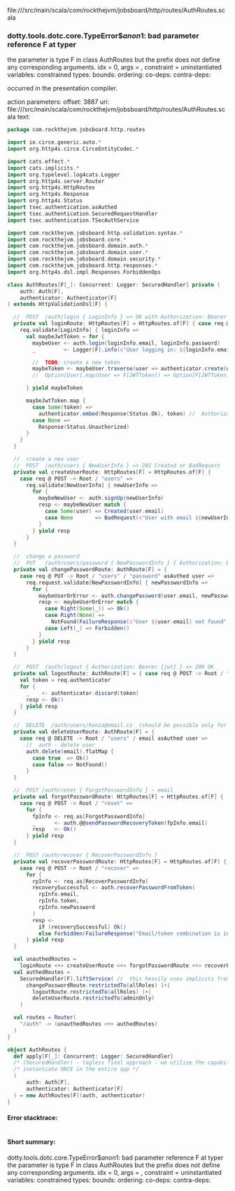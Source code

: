 file://<WORKSPACE>/src/main/scala/com/rockthejvm/jobsboard/http/routes/AuthRoutes.scala
### dotty.tools.dotc.core.TypeError$$anon$1: bad parameter reference F at typer
the parameter is type F in class AuthRoutes but the prefix <noprefix>
does not define any corresponding arguments.
idx = 0, args = ,
constraint =  uninstantiated variables:
 constrained types:
 bounds:
 ordering:
 co-deps:
 contra-deps:


occurred in the presentation compiler.

action parameters:
offset: 3887
uri: file://<WORKSPACE>/src/main/scala/com/rockthejvm/jobsboard/http/routes/AuthRoutes.scala
text:
```scala
package com.rockthejvm.jobsboard.http.routes

import io.circe.generic.auto.*
import org.http4s.circe.CirceEntityCodec.*

import cats.effect.*
import cats.implicits.*
import org.typelevel.log4cats.Logger
import org.http4s.server.Router
import org.http4s.HttpRoutes
import org.http4s.Response
import org.http4s.Status
import tsec.authentication.asAuthed
import tsec.authentication.SecuredRequestHandler
import tsec.authentication.TSecAuthService

import com.rockthejvm.jobsboard.http.validation.syntax.*
import com.rockthejvm.jobsboard.core.*
import com.rockthejvm.jobsboard.domain.auth.*
import com.rockthejvm.jobsboard.domain.user.*
import com.rockthejvm.jobsboard.domain.security.*
import com.rockthejvm.jobsboard.http.responses.*
import org.http4s.dsl.impl.Responses.ForbiddenOps

class AuthRoutes[F[_]: Concurrent: Logger: SecuredHandler] private (
    auth: Auth[F],
    authenticator: Authenticator[F]
) extends HttpValidationDsl[F] {

  //  POST  /auth/login { LoginInfo } => OK with Authorization: Bearer {jwt}
  private val loginRoute: HttpRoutes[F] = HttpRoutes.of[F] { case req @ POST -> Root / "login" =>
    req.validate[LoginInfo] { loginInfo =>
      val maybeJwtToken = for {
        maybeUser <- auth.login(loginInfo.email, loginInfo.password)
        _         <- Logger[F].info(s"User logging in: ${loginInfo.email}")

        //  TODO: create a new token
        maybeToken <- maybeUser.traverse(user => authenticator.create(user.email))
        //  Option[User].map(User => F[JWTToken]) => Option[F[JWTToken]]

      } yield maybeToken

      maybeJwtToken.map {
        case Some(token) =>
          authenticator.embed(Response(Status.Ok), token) //  Authorization: Bearer ...
        case None =>
          Response(Status.Unauthorized)
      }
    }
  }

  //  create a new user
  //  POST  /auth/users { NewUserInfo } => 201 Created or BadRequest
  private val createUserRoute: HttpRoutes[F] = HttpRoutes.of[F] {
    case req @ POST -> Root / "users" =>
      req.validate[NewUserInfo] { newUserInfo =>
        for {
          maybeNewUser <- auth.signUp(newUserInfo)
          resp <- maybeNewUser match {
            case Some(user) => Created(user.email)
            case None       => BadRequest(s"User with email ${newUserInfo.email} already exists")
          }
        } yield resp
      }
  }

  //  change a password
  //  PUT   /auth/users/password { NewPasswordInfo } { Authorization: Bearer {jwt} } => 200 OK
  private val changePasswordRoute: AuthRoute[F] = {
    case req @ PUT -> Root / "users" / "password" asAuthed user =>
      req.request.validate[NewPasswordInfo] { newPasswordInfo =>
        for {
          maybeUserOrError <- auth.changePassword(user.email, newPasswordInfo)
          resp <- maybeUserOrError match {
            case Right(Some(_)) => Ok()
            case Right(None) =>
              NotFound(FailureResponse(s"User ${user.email} not found")) //  theoretically impossible
            case Left(_) => Forbidden()
          }
        } yield resp
      }
  }

  //  POST  /auth/logout { Authorization: Bearer {jwt} } => 200 OK
  private val logoutRoute: AuthRoute[F] = { case req @ POST -> Root / "logout" asAuthed _ =>
    val token = req.authenticator
    for {
      _    <- authenticator.discard(token)
      resp <- Ok()
    } yield resp
  }

  //  DELETE  /auth/users/honza@email.cz  (should be possible only for admin)
  private val deleteUserRoute: AuthRoute[F] = {
    case req @ DELETE -> Root / "users" / email asAuthed user =>
      //  auth - delete user
      auth.delete(email).flatMap {
        case true  => Ok()
        case false => NotFound()
      }
  }

  //  POST /auth/reset { ForgotPasswordInfo } ~ email
  private val forgotPasswordRoute: HttpRoutes[F] = HttpRoutes.of[F] {
    case req @ POST -> Root / "reset" =>
      for {
        fpInfo <- req.as[ForgotPasswordInfo]
        _      <- auth.@@sendPasswordRecoveryToken(fpInfo.email)
        resp   <- Ok()
      } yield resp
  }

  //  POST /auth/recover { RecoverPasswordInfo }
  private val recoverPasswordRoute: HttpRoutes[F] = HttpRoutes.of[F] {
    case req @ POST -> Root / "recover" =>
      for {
        rpInfo <- req.as[RecoverPasswordInfo]
        recoverySuccessful <- auth.recoverPasswordFromToken(
          rpInfo.email,
          rpInfo.token,
          rpInfo.newPassword
        )
        resp <-
          if (recoverySuccessful) Ok()
          else Forbidden(FailureResponse("Email/token combination is incorrect."))
      } yield resp
  }

  val unauthedRoutes =
    loginRoute <+> createUserRoute <+> forgotPasswordRoute <+> recoverPasswordRoute
  val authedRoutes =
    SecuredHandler[F].liftService( //  this heavily uses implicits from security.scala
      changePasswordRoute.restrictedTo(allRoles) |+|
        logoutRoute.restrictedTo(allRoles) |+|
        deleteUserRoute.restrictedTo(adminOnly)
    )

  val routes = Router(
    "/auth" -> (unauthedRoutes <+> authedRoutes)
  )
}

object AuthRoutes {
  def apply[F[_]: Concurrent: Logger: SecuredHandler]
  /* (SecuredHandler) - tagless final approach - we utilize the capabilities, not necessary use the results of the ops*/
  /* instantiate ONCE in the entire app */
  (
      auth: Auth[F],
      authenticator: Authenticator[F]
  ) = new AuthRoutes[F](auth, authenticator)
}

```



#### Error stacktrace:

```

```
#### Short summary: 

dotty.tools.dotc.core.TypeError$$anon$1: bad parameter reference F at typer
the parameter is type F in class AuthRoutes but the prefix <noprefix>
does not define any corresponding arguments.
idx = 0, args = ,
constraint =  uninstantiated variables:
 constrained types:
 bounds:
 ordering:
 co-deps:
 contra-deps:
